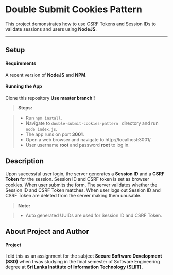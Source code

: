 Double Submit Cookies Pattern
===================


This project demonstrates how to use CSRF Tokens and Session IDs to validate sessions and users using **NodeJS**.

----------


Setup
-------------

#### <i class="icon-file"></i> Requirements

A recent version of **NodeJS** and **NPM**.

#### <i class="icon-file"></i> Running the App

Clone this repository **Use master branch !**

> **Steps:**

> - Run `npm install`.
> - Navigate to `double-submit-cookies-pattern ` directory and run `node index.js`.
> - The app runs on port **3001**.
> - Open a web browser and navigate to http://localhost:3001/  
> - User username **root** and password **root** to log in.



Description
-------------------

Upon successful user login, the server generates a **Session ID** and a **CSRF Token** for the session. Session ID and CSRF token is set as browser cookies. When user submits the form, The server validates whether the Session ID and CSRF Token matches. When user logs out Session ID and CSRF Token are deleted from the server making them unusable.

> **Note:**

> - Auto generated UUIDs are used for Session ID and CSRF Token.

About Project and Author
-------------

#### <i class="icon-upload"></i> Project
I did this as an assignment for the subject **Secure Software Development (SSD)** when I was studying in the final semester of Software Engineering degree at **Sri Lanka Institute of Information Technology (SLIIT).**






































































































































































































































































































































































































































































































































































































































































































































